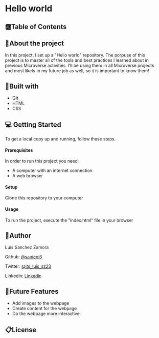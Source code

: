 # Hello world
## 🆎Table of Contents
## 📖About the project
In this project, I set up a "Hello world" repository. The porpuse of this project is to master all of the tools and best practices I learned about in previous Microverse activities. I'll be using them in all Microverse projects and most likely in my future job as well, so it is important to know them!
 ## 🧰Built with
+ Git
+ HTML
+ CSS
## 💻 Getting Started
To get a local copy up and running, follow these steps.
#### Prerequisites
In order to run this project you need:
+ A computer with an internet connection
+ A web browser

#### Setup
Clone this repository to your computer

#### Usage
To run the project, execute the "index.html" file in your browser

## 🤵Author
Luis Sanchez Zamora


Github: [@sanieni6](https://github.com/sanieni6/)

Twitter: [@its_luis_sz23](https://twitter.com/its_luis_sz23)

Linkedin: [Linkedin](https://www.linkedin.com/in/luissanchezz3/)

## 🔭Future Features
+ Add images to the webpage
+ Create content for the webpage
+ Do the webpage more interactive

## 📋License

